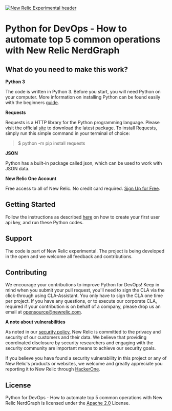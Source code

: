 [![New Relic Experimental header](https://github.com/newrelic/opensource-website/raw/master/src/images/categories/Experimental.png)](https://opensource.newrelic.com/oss-category/#new-relic-experimental)

# Python for DevOps - How to automate top 5 common operations with New Relic NerdGraph


## What do you need to make this work?

**Python 3** 

The code is written in Python 3. Before you start, you will need Python on your computer. More information on installing Python can be found easily with the beginners [guide](https://wiki.python.org/moin/BeginnersGuide/Download).

**Requests**

Requests is a HTTP library for the Python programming language. Please visit the official [site](https://docs.python-requests.org/en/latest) to download the latest package. To install Requests, simply run this simple command in your terminal of choice:

> $ python -m pip install requests

**JSON**

Python has a built-in package called json, which can be used to work with JSON data.

**New Relic One Account**

Free access to all of New Relic. No credit card required. [Sign Up for Free](https://newrelic.com/signup). 

## Getting Started

Follow the instructions as described [here](www.google.com) on how to create your first user api key, and run these Python codes. 

## Support

The code is part of New Relic experimental. The project is being developed in the open and we welcome all feedback and contributions.

## Contributing

We encourage your contributions to improve Python for DevOps! Keep in mind when you submit your pull request, you'll need to sign the CLA via the click-through using CLA-Assistant. You only have to sign the CLA one time per project.
If you have any questions, or to execute our corporate CLA, required if your contribution is on behalf of a company,  please drop us an email at opensource@newrelic.com.

**A note about vulnerabilities**

As noted in our [security policy](../../security/policy), New Relic is committed to the privacy and security of our customers and their data. We believe that providing coordinated disclosure by security researchers and engaging with the security community are important means to achieve our security goals.

If you believe you have found a security vulnerability in this project or any of New Relic's products or websites, we welcome and greatly appreciate you reporting it to New Relic through [HackerOne](https://hackerone.com/newrelic).

## License

Python for DevOps - How to automate top 5 common operations with New Relic NerdGraph is licensed under the [Apache 2.0](http://apache.org/licenses/LICENSE-2.0.txt) License.